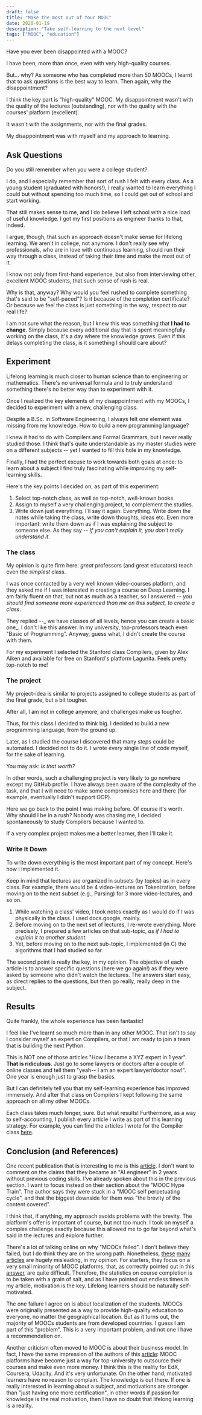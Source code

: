 ```yaml
---
draft: false
title: "Make the most out of Your MOOC"
date: 2020-01-19
description: "Take self-learning to the next level"
tags: ["MOOC", "education"]
---
```


Have you ever been disappointed with a MOOC?

I have been, more than once, even with very high-quality courses.

But... why? As someone who has completed more than 50 MOOCs, I learnt that to ask questions is the best way to learn. Then again, why the disappointment?

I think the key part is "high-quality" MOOC. My disappointment wasn't with the quality of the lectures (outstanding), nor with the quality with the courses' platform (excellent).

It wasn't with the assignments, nor with the final grades.

My disappointment was with myself and my approach to learning.

## Ask Questions

Do you still remember when you were a college student?

I do, and I especially remember that sort of rush I felt with every class. As a young student (graduated with honors!), I really wanted to learn everything I could but without spending too much time, so I could get out of school and start working.

That still makes sense to me, and I do believe I left school with a nice load of useful knowledge. I got my first positions as engineer thanks to that, indeed.

I argue, though, that such an approach doesn't make sense for lifelong learning. We aren't in college, not anymore. I don't really see why professionals, who are in love with continuous learning, should run their way through a class, instead of taking their time and make the most out of it.

I know not only from first-hand experience, but also from interviewing other, excellent MOOC students, that such sense of rush is real.

Why is that, anyway? Why would you feel rushed to complete something that's said to be "self-paced"? Is it because of the completion certificate? Or because we feel the class is just something in the way, respect to our real life?

I am not sure what the reason, but I knew this was something that **I had to change**. Simply because every additional day that is spent meaningfully working on the class, it's a day where the knowledge grows. Even if this delays completing the class, is it something I should care about?

## Experiment

Lifelong learning is much closer to human science than to engineering or mathematics. There's no universal formula and to truly understand something there's no better way than to experiment with it.

Once I realized the key elements of my disappointment with my MOOCs, I decided to experiment with a new, challenging class.

Despite a B.Sc. in Software Engineering, I always felt one element was missing from my knowledge. How to build a new programming language?

I knew it had to do with Compilers and Formal Grammars, but I never really studied those. I think that's quite understandable as my master studies were on a different subjects -- yet I wanted to fill this hole in my knowledge.

Finally, I had the perfect excuse to work towards both goals at once: to learn about a subject I find truly fascinating while improving my self-learning skills.

Here's the key points I decided on, as part of this experiment:

1. Select top-notch class, as well as top-notch, well-known books.
2. Assign to myself a very challenging project, to complement the studies.
3. Write down just everything. I'll say it again: Everything. Write down the notes while taking the class, write down thoughts, ideas etc. Even more important: write them down as if I was explaining the subject to someone else. As they say -- _If you can't explain it, you don't really understand it_.

### The class

My opinion is quite firm here: _great_ professors (and great educators) teach even the _simplest_ class.

I was once contacted by a very well known video-courses platform, and they asked me if I was interested in creating a course on Deep Learning. I am fairly fluent on that, but not as much as a teacher, so I answered -- _you should find someone more experienced than me on this subject, to create a class_.

They replied --_ we have classes of all levels, hence you can create a basic one_. I don't like this answer. In my university, top-professors teach even "Basic of Programming". Anyway, guess what, I didn't create the course with them.

For my experiment I selected the Stanford class Compilers, given by Alex Aiken and available for free on Stanford's platform Lagunita. Feels pretty top-notch to me!

### The project

My project-idea is similar to projects assigned to college students as part of the final grade, but a bit tougher.

After all, I am not in college anymore, and challenges make us tougher.

Thus, for this class I decided to think big. I decided to build a new programming language, from the ground up.

Later, as I studied the course I discovered that many steps could be automated. I decided not to do it. I wrote every single line of code myself, for the sake of learning.

You may ask: _is that worth?_

In other words, such a challenging project is very likely to go nowhere except my GitHub profile. I have always been aware of the complexity of the task, and that I will need to make some compromises here and there (for example, eventually I didn't support OOP).

Here we go back to the point I was making before. Of course it's worth. Why should I be in a rush? Nobody was chasing me, I decided spontaneously to study Compilers because I wanted to.

If a very complex project makes me a better learner, then I'll take it.

### Write It Down

To write down everything is the most important part of my concept. Here's how I implemented it.

Keep in mind that lectures are organized in subsets (by topics) as in every class. For example, there would be 4 video-lectures on Tokenization, before moving on to the next subset (e.g., Parsing) for 3 more video-lectures, and so on.

1. While watching a class' video, I took notes exactly as I would do if I was physically in the class. I used docs.google, mainly.
2. Before moving on to the next set of lectures, I re-wrote everything. More precisely, I prepared a few articles on that sub-topic, _as if I had to explain it to another student_.
3. Yet, before moving on to the next sub-topic, I implemented (in C) the algorithms that I had studied so far.

The second point is really the key, in my opinion. The objective of each article is to answer specific questions (here we go again!) as if they were asked by someone who didn't watch the lectures. The answers start easy, as direct replies to the questions, but then go really, really deep in the subject.

## Results

Quite frankly, the whole experience has been fantastic!

I feel like I've learnt so much more than in any other MOOC. That isn't to say I consider myself an expert on Compilers, or that I am ready to join a team that is building the next Python.

This is NOT one of those articles "How I became a XYZ expert in 1 year". **That is ridiculous**. Just go to some lawyers or doctors after a couple of online classes and tell them "yeah-- I am an expert lawyer/doctor now!". One year is enough just to grasp the basics.

But I can definitely tell you that my self-learning experience has improved immensely. And after that class on Compilers I kept following the same approach on all my other MOOCs.

Each class takes much longer, sure. But what results! Furthermore, as a way to self-accounting, I publish every article I write as part of this learning strategy. For example, you can find the articles I wrote for the Compiler class [here](https://pgrandinetti.github.io/compilers).

## Conclusion (and References)

One recent publication that is interesting to me is this [article](https://towardsdatascience.com/i-had-no-idea-how-to-write-code-two-years-ago-now-im-an-ai-engineer-13c530ab8227). I don't want to comment on the claims that they became an "AI engineer" in 2 years without previous coding skills. I've already spoken about this in the previous section. I want to focus instead on their section about the "MOOC Hype Train". The author says they were stuck in a "MOOC self perpetuating cycle", and that the biggest downside for them was "the brevity of the content covered".

I think that, if anything, my approach avoids problems with the brevity. The platform's offer is important of course, but not too much. I took on myself a complex challenge exactly because this allowed me to go far beyond what's said in the lectures and explore further.

There's a lot of talking online on why "MOOCs failed". I don't believe they failed, but I do think they are on the wrong path. Nonetheless, [these](https://www.theedadvocate.org/why-most-moocs-fail/) [many](https://www.universityworldnews.com/post.php?story=20190207110446568) [articles](https://www.insidehighered.com/digital-learning/article/2019/01/16/study-offers-data-show-moocs-didnt-achieve-their-goals) are hugely misleading, in my opinion. For starters, they focus on a very small minority of MOOC platforms, that, as correctly pointed out in this [answer](http://disq.us/p/1yxzq96), are quite difficult. Therefore, the statistics on course completion is to be taken with a grain of salt, and as I have pointed out endless times in my article, motivation is the key. Lifelong learners should be naturally self-motivated.

The one failure I agree on is about localization of the students. MOOCs were originally presented as a way to provide high-quality education to everyone, no matter the geographical location. But as it turns out, the majority of MOOCs students are from developed countries. I guess I am part of this "problem". This is a very important problem, and not one I have a recommendation on.

Another criticism often moved to MOOC is about their business model. In fact, I have the same impression of the authors of this [article](https://science.sciencemag.org/content/363/6423/130): MOOC platforms have become just a way for top-university to outsource their courses and make even more money. I think this is the reality for EdX, Coursera, Udacity. And it's very unfortunate. On the other hand, motivated learners have no reason to complain. The knowledge is out there. If one is really interested in learning about a subject, and motivations are stronger than "just having one more certification", in other words if passion for knowledge is the real motivation, then I have no doubt that lifelong learning is a reality.


